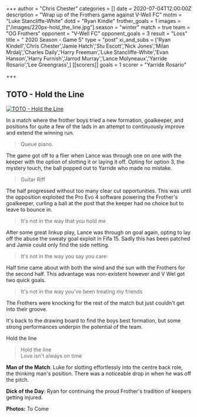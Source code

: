 +++
author = "Chris Chester"
categories = []
date = 2020-07-04T12:00:00Z
description = "Wrap up of the Frothers game against V-Well FC"
motm = "Luke Stancliffe-White"
dotd = "Ryan Kindle"
frother_goals = 1
images = ["/images/220px-hold_the_line.jpg"]
season = "winter"
match = true
team = "OG Frothers"
opponent = "V-Well FC"
opponent_goals = 3
result = "Loss"
title = " 2020 Season - Game 5"
type = "post"
xi_and_subs = ['Ryan Kindell','Chris Chester','Jamie Hatch','Stu Escott','Nick Jones','Milan Mrdalj','Charles Daily','Harry Freeman','Luke Stancliffe-White','Evan Hanson','Harry Furnish','Jarrod Murray','Lance Molyneaux','Yarride Rosario','Lee Greengrass',]
[[scorers]]
goals = 1
scorer = "Yarride Rosario"

+++
## TOTO - Hold the Line
[![TOTO - Hold the Line](https://img.youtube.com/vi/htgr3pvBr-I/0.jpg)](https://www.youtube.com/watch?v=htgr3pvBr-I)
  
In a match where the frother boys tried a new formation, goalkeeper, and positions for quite a few of the lads in an attempt to continuously improve and extend the winning run.  
  
> Queue piano.  
  
The game got off to a flier when Lance was through one on one with the keeper with the option of slotting it or laying it off. Opting for option 3, the mystery touch, the ball popped out to Yarride who made no mistake.  
  
> Guitar Riff  
  
The half progressed without too many clear cut opportunities. This was until the opposition exploited the Pro Evo 4 software powering the Frother's goalkeeper, curling a ball at the post that the keeper had no choice but to leave to bounce in.  
  
> It's not in the way that you hold me  
  
After some great linkup play, Lance was through on goal again, opting to lay off the abuse the sweaty goal exploit in Fifa 15. Sadly this has been patched and Jamie could only find the side netting.  
  
> It's not in the way you say you care  
  
Half time came about with both the wind and the sun with the Frothers for the second half. This advantage was non-existent however and V Wel got two quick goals.  
  
> It's not in the way you've been treating my friends  
  
The Frothers were knocking for the rest of the match but just couldn't get into their groove.  
  
It's back to the drawing board to find the boys best formation, but some strong performances underpin the potential of the team.

Hold the line  
  
> Hold the line  
> Love isn't always on time

**Man of the Match**: Luke for slotting effortlessly into the centre back role, the thinking man's position. There was a noticeable drop in when he was off the pitch.

**Dick of the Day**: Ryan for continuing the proud Frother's tradition of keepers getting injured.

**Photos:** To Come